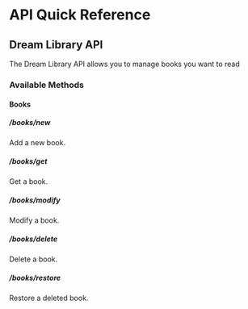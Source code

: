 # API Quick Reference

## Dream Library API

The Dream Library API allows you to manage books you want to read

### Available Methods

#### Books

##### /books/new
Add a new book.

##### /books/get
Get a book.

##### /books/modify
Modify a book.

##### /books/delete
Delete a book.

##### /books/restore
Restore a deleted book.
